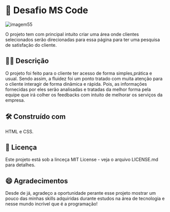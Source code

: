 # 🚀 Desafio MS Code
![imagem55](https://user-images.githubusercontent.com/117332778/212917367-7f1fd486-571a-44a9-a048-b82d52243f1a.png)

O projeto tem com principal intuito criar uma área onde clientes selecionados serão direcionadas para essa página para ter uma pesquisa de satisfação do cliente.
## 👨‍💻 Descrição
O projeto foi feito para o cliente ter acesso de forma simples,prática e usual. Sendo assim, a fluidez foi um ponto tratado com muita atenção para  o cliente interagir de forma dinâmica e rápida. Pois, as informações fornecidas por eles serão analisadas e tratadas da melhor forma pela equipe que irá colher os feedbacks com intuito de melhorar os serviços da empresa.

## 🛠️ Construído com
 HTML e CSS.

## 📄 Licença
 Este projeto está sob a linceça MIT License -  veja o arquivo LICENSE.md para detalhes.
 
 ## 😄 Agradecimentos
 Desde de já, agradeço a oportunidade perante esse projeto mostrar um pouco das minhas skills adquiridas durante estudos na área de tecnologia e nesse mundo incrível que é a programação!
